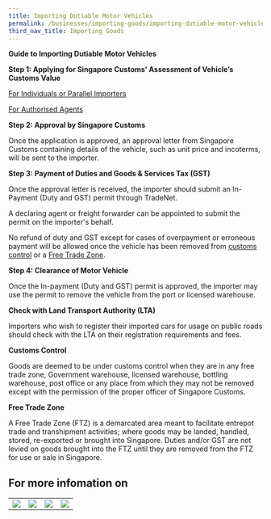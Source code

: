 ```yaml
---
title: Importing Dutiable Motor Vehicles 
permalink: /businesses/importing-goods/importing-dutiable-motor-vehicles
third_nav_title: Importing Goods
---
```


**Guide to Importing Dutiable Motor Vehicles**

**Step 1: Applying for Singapore Customs’ Assessment of Vehicle’s Customs Value**

 [ For Individuals or Parallel Importers ](https://www.customs.gov.sg/businesses/importing-goods/importing-dutiable-motor-vehicles/guide-to-importing-dutiable-motor-vehicles#item-heading-a2a33977-6a08-4b4d-9b54-e62c4e2b64eb)

 [For Authorised Agents](https://www.customs.gov.sg/businesses/importing-goods/importing-dutiable-motor-vehicles/guide-to-importing-dutiable-motor-vehicles#item-heading-19ddb277-d73b-4416-a1f5-f2787d41c3a3)

**Step 2: Approval by Singapore Customs**

Once the application is approved, an approval letter from Singapore Customs containing details of the vehicle, such as unit price and incoterms, will be sent to the importer.

**Step 3: Payment of Duties and Goods & Services Tax (GST)**

Once the approval letter is received, the importer should submit an In-Payment (Duty and GST) permit through TradeNet.

A declaring agent or freight forwarder can be appointed to submit the permit on the importer's behalf.

No refund of duty and GST except for cases of overpayment or erroneous payment will be allowed once the vehicle has been removed from [customs control](https://www.customs.gov.sg/businesses/importing-goods/importing-dutiable-motor-vehicles/guide-to-importing-dutiable-motor-vehicles#customscontrol) or a [Free Trade Zone](https://www.customs.gov.sg/businesses/importing-goods/importing-dutiable-motor-vehicles/guide-to-importing-dutiable-motor-vehicles#customscontrol).

**Step 4: Clearance of Motor Vehicle**

Once the In-payment (Duty and GST) permit is approved, the importer may use the permit to remove the vehicle from the port or licensed warehouse.

**Check with Land Transport Authority (LTA)**

Importers who wish to register their imported cars for usage on public roads should check with the LTA on their registration requirements and fees.

**Customs Control**

Goods are deemed to be under customs control when they are in any free trade zone, Government warehouse, licensed warehouse, bottling warehouse, post office or any place from which they may not be removed except with the permission of the proper officer of Singapore Customs.

**Free Trade Zone**

A Free Trade Zone (FTZ) is a demarcated area meant to facilitate entrepot trade and transhipment activities; where goods may be landed, handled, stored, re-exported or brought into Singapore. Duties and/or GST are not levied on goods brought into the FTZ until they are removed from the FTZ for use or sale in Singapore.

## For more infomation on 

|  |  |  |  |
|--|--|--|--|
| [![](https://lh5.googleusercontent.com/WdRGahgjfTS6hEdmd2uLgL8pHaRZ3uqgnjVmuL61dbnLFki6fvZSyQjYcSoT181HaR9au6iIDayfUymU62wGuTs6w2E1Yt1UHqPqQ5p0iBv86SJgUblMsv0n77_e1Y4qg51MC9_SL7bNyG6Xrg)](https://www.customs.gov.sg/businesses/importing-goods/importing-dutiable-motor-vehicles/establishing-the-customs-value)| [![](https://lh6.googleusercontent.com/AJxx3WaqmBl0uWintA5bxZhHsAlDlVwj-egep5CS94lXCg2fvucYxkez3FVwZ0y1qd-0JfTBqDGzVisoz0f0LQdqAlDkS0lA6eZSt9lSYWeURucKODyjn-yymr51qoGVuQCPhnEJw8cml-haNg)](https://www.customs.gov.sg/businesses/importing-goods/importing-dutiable-motor-vehicles/duty-rates) |  [![](https://lh5.googleusercontent.com/wbIjkirqq0-607OAsWfxfpzKfb_mNmJ9oWXjO0KwOEoyoBPcLYmNgb2GvQfxN8fQaV7rvi703fUlpVYk8MZDNmjx-gGNFW_M6Ag2PDv5zFJINYRnJws4Xkl_M-0crX_MVRZj365b8WjZghfVUg)](https://www.customs.gov.sg/businesses/importing-goods/importing-dutiable-motor-vehicles/good-and-services-tax-gst)| [![](https://lh5.googleusercontent.com/rjEmvWckKmmqS3WxvxN9LUcsKJCe82SGuA3VLql77JAqhgZP1atreA3o8pMBQ2YB5rSpGaJgdO4BG6OtbxbyYctASYJEKlN1XIt3MtH-Yr2B3RsLjYEJOUZK3J7sRgixmJhOBPlB80l0xsfy1Q)](https://www.customs.gov.sg/businesses/importing-goods/importing-dutiable-motor-vehicles/applying-for-singapore-customs-assessment-for-dutiable-motor-vehicles) |

